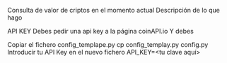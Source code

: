 Consulta de valor de criptos en el momento actual
Descripción de lo que hago

API KEY
Debes pedir una api key a la página coinAPI.io Y debes

Copiar el fichero config_templape.py
cp config_templay.py config.py
Introducir tu API Key en el nuevo fichero
API_KEY=<tu clave aquí>